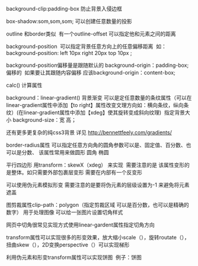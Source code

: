 background-clip:padding-box  防止背景入侵边框

box-shadow:som,som,som; 可以创建任意数量的投影

outline 和border类似  有一个outline-offset 可以指定他和元素之间的距离

background-position  可以指定背景任意方向上的任意偏移距离  如：background-position: left 10px right 20px  top 10px ;

background-position偏移量是跟随默认的 background-origin：padding-box; 偏移的  如果要让其跟随内容偏移 应该background-origin：content-box;

calc() 计算属性 

background：linear-gradient() 背景渐变 可以是定任意数量的条纹属性（可以在linear-gradient属性中添加【to right】属性改变文理方向如：横向条纹，纵向条纹）(在linear-gradient属性中添加【xdeg】使其旋转变成斜向纹理)  指定背景大小 background-size：宽 高；

还有更多更复杂的纯css3背景 详见 http://bennettfeely.com/gradients/

border-radius属性 可以指定任意方向角的圆角参数可以是、固定值、百分数、也可以是分数、 该属性常用来做圆形 圆角 椭圆

平行四边形 用transform：skewX（xdeg） 来实现  需要注意的是 该属性变形的是整体。如只需要外部包裹层变形 需要在内部有一个反变形

可以使用伪元素模拟形变 需要注意的是要将伪元素的层级设置为-1 来避免将元素遮盖

图剪裁属性clip-path：polygon（指定剪裁区域 可以是百分数，也可以是精确的数字） 用于处理图像 可以给一张图片设置切角样式

网页中切角很常见实现方式使用linear-gardent属性指定切角方向  

transform属性可以实现很多的形变效果，放大缩小scale（），旋转routate（），扭曲skew（），2D变换perspective（）可以实现梯形

利用伪元素和形变transform属性可以实现饼图  例子：饼图

